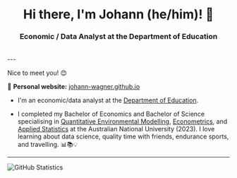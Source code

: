 <h1 align="center">Hi there, I'm Johann (he/him)! 👋</h1>

<h3 align="center"> Economic / Data Analyst at the Department of Education</h3>

<br>
---

Nice to meet you! 😊

📝 **Personal website:** [johann-wagner.github.io](https://johann-wagner.github.io/)

- I'm an economic/data analyst at the [Department of Education](https://www.education.gov.au/).

- I completed my Bachelor of Economics and Bachelor of Science specialising in [Quantitative Environmental Modelling](https://programsandcourses.anu.edu.au/2023/major/quem-maj), [Econometrics](https://programsandcourses.anu.edu.au/2023/minor/emet-min), and [Applied Statistics](https://programsandcourses.anu.edu.au/2023/minor/apst-min) at the Australian National University (2023). I love learning about data science, quality time with friends, endurance sports, and travelling. 📊📚💡

---

![GitHub Statistics](https://github-readme-stats.vercel.app/api?username=johann-wagner)
